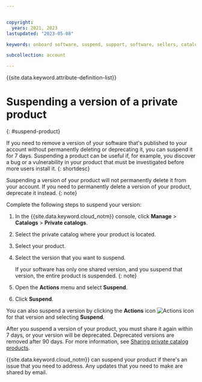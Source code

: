```yaml
---


copyright:
  years: 2021, 2023
lastupdated: "2023-05-08"

keywords: onboard software, suspend, support, software, sellers, catalog, Partner Center - Sell, remove, delete, deprecate, catalogs, private catalogs

subcollection: account

---
```


{{site.data.keyword.attribute-definition-list}}

# Suspending a version of a private product
{: #suspend-product}

If you need to remove a version of your software that's published to your account without permanently deleting or deprecating it, you can suspend it for 7 days. Suspending a product can be useful if, for example, you discover a bug or a vulnerability in your product that must be investigated before more users install it.
{: shortdesc}

Suspending a version of your product will not permanently delete it from your account. If you need to permanently delete a version of your product, deprecate it instead.
{: note}

Complete the following steps to suspend your version:

1. In the {{site.data.keyword.cloud_notm}} console, click **Manage** > **Catalogs** > **Private catalogs**.
1. Select the private catalog where your product is located.
1. Select your product.
1. Select the version that you want to suspend.

   If your software has only one shared version, and you suspend that version, the entire product is suspended.
   {: note}

1. Open the **Actions** menu and select **Suspend**.
1. Click **Suspend**.

You can also suspend a version by clicking the **Actions** icon ![Actions icon](../icons/actions-icon-vertical.svg "Actions") for that version and selecting **Suspend**.

After you suspend a version of your product, you must share it again within 7 days, or your version will be deprecated. Deprecated versions are removed after 90 days. For more information, see [Sharing private catalog products](/docs/account?topic=account-catalog-share&interface=ui).

{{site.data.keyword.cloud_notm}} can suspend your product if there's an issue that you need to address. Any updates that you need to make are shared by email.
